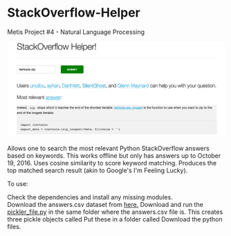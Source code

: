 # StackOverflow-Helper

Metis Project #4 - Natural Language Processing

![webapp](webapp.png)

Allows one to search the most relevant Python StackOverflow answers based on keywords. This works offline but only has answers up to October 19, 2016. Uses cosine similarity to score keyword matching. Produces the top matched search result (akin to Google's I'm Feeling Lucky). 

To use:  

Check the dependencies and install any missing modules.   
Download the answers.csv dataset from [here.](https://www.kaggle.com/stackoverflow/pythonquestions)
Download and run the [pickler_file.py]() in the same folder where the answers.csv file is. 
This creates three pickle objects called 
Put these in a folder called 
Download the python files.


